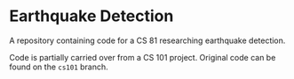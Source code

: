 # Earthquake Detection

A repository containing code for a CS 81 researching earthquake detection.

Code is partially carried over from a CS 101 project. Original code can be found on the `cs101` branch.
